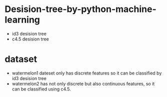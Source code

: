 # Desision-tree-by-python-machine-learning
- id3 desision tree
- c4.5 desision tree

# dataset
-  watermelon1 dateset only has discrete features so it can be classified by id3 desision tree
-  watermelon2 has not only discrete but also continuous features, so it can be classified using c4.5.
